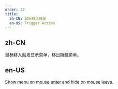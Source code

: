 ```yaml
---
order: 12
title:
  zh-CN: 鼠标移入触发
  en-US: Trigger Action
---
```


## zh-CN

鼠标移入触发显示菜单，移出隐藏菜单。

## en-US

Show menu on mouse enter and hide on mouse leave.